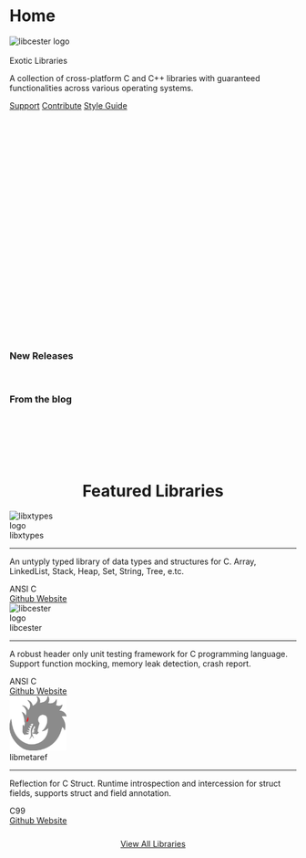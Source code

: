 
# Home

<div class="header">
    <img src="https://avatars1.githubusercontent.com/u/57629577" alt="libcester logo"><br/><br/>
    <span class="title">Exotic Libraries</span><br/>
    <p class="brief">
        A collection of cross-platform C and C++ libraries with guaranteed functionalities across various operating systems.
    </p>
    <div class="linksdiv">
        <a class="link" href="./pages/support.html">Support</a>
        <a class="link" href="./pages/contribute.html">Contribute</a>
        <a class="link" href="./pages/style_guide.html">Style Guide</a>
    </div>
</div>
<div style="margin-top:420px;"></div>

<div class="two-sided">
    <div class="left-side">
        <h3 class="title">New Releases</h3>
        <br/>
        <div id="new-releases">
        </div>
    </div>
    <div class="right-side">
        <h3 class="title">From the blog</h3>
        <br/>
        <div id="featured-blogs">
        </div>
    </div>
</div>

# <span style="display:table;margin:0 auto;margin-top:100px;">Featured Libraries</span>

<div class="all-projects" style="justify-content: center;">
<div class="project main-project">
    <img class="logo" style="max-width: 100px;max-height: 100px;" src="https://avatars1.githubusercontent.com/u/57629577" alt="libxtypes logo">
    <br/><span class="title">libxtypes</span>
    <hr class="project-rule"/>
    <p class="description">
        An untyply typed library of data types and structures for C. Array, LinkedList, Stack, Heap, Set, String, Tree, e.tc.
    </p>
    <div class="bottomer">
        <span class="tech-used">ANSI C</span><br>
        <div class="links">
            <a target="_blank" href="https://github.com/exoticlibraries/libxtypes">Github <i class="fas fa-external-link-alt"></i></a> 
            <a target="_blank" href="https://exoticlibraries.github.io/libxtypes">Website <i class="fas fa-external-link-alt"></i></a> 
        </div>
    </div>
</div>

<div class="project main-project">
    <img class="logo" style="max-width: 100px;max-height: 100px;" src="https://raw.githubusercontent.com/exoticlibraries/libcester/main/docs/libcester.png" alt="libcester logo">
    <br/><span class="title">libcester</span>
    <hr class="project-rule"/>
    <p class="description">
        A robust header only unit testing framework for C programming language. Support function mocking, memory leak detection, crash report.
    </p>
    <div class="bottomer">
        <span class="tech-used">ANSI C</span><br>
        <div class="links">
            <a target="_blank" href="https://github.com/exoticlibraries/libcester">Github <i class="fas fa-external-link-alt"></i></a> 
            <a target="_blank" href="https://exoticlibraries.github.io/libcester">Website <i class="fas fa-external-link-alt"></i></i></a> 
        </div>
    </div>
</div>

<div class="project main-project">
    <img class="logo" style="max-width: 100px;max-height: 100px;" src="https://raw.githubusercontent.com/exoticlibraries/libmetaref/main/docs/libmetaref.png" alt="libmetaref logo">
    <br/><span class="title">libmetaref</span>
    <hr class="project-rule"/>
    <p class="description">
        Reflection for C Struct. Runtime introspection and intercession for struct fields, supports struct and field annotation.
    </p>
    <div class="bottomer">
        <span class="tech-used">C99</span><br>
        <div class="links">
            <a target="_blank" href="https://github.com/exoticlibraries/libmetaref">Github <i class="fas fa-external-link-alt"></i></a> 
            <a target="_blank" href="https://exoticlibraries.github.io/libmetaref">Website <i class="fas fa-external-link-alt"></i></i></a> 
        </div>
    </div>
</div>
</div>

<a class="reference navigator" style="display:table;margin:0 auto;padding:10px 40px 10px 40px;" href="./pages/projects.html"> View All Libraries </a>
<script>treatLandingVariables();</script>